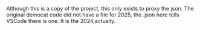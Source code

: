 Although this is a copy of the project, this only exists to proxy the json. The original democat code did not have a file for 2025, the .json here tells VSCode there is one. It is the 2024,actually. 
